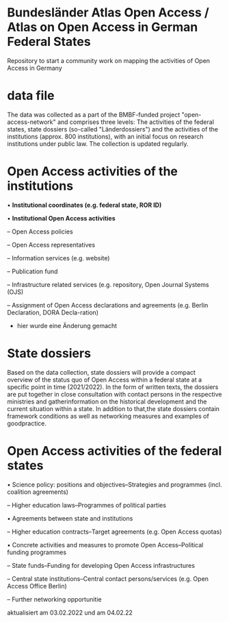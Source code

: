 # Bundesländer Atlas Open Access / Atlas on Open Access in German Federal States 


Repository to start a community work on mapping the activities of Open Access in Germany

# data file
The data was collected as a part of the BMBF-funded project "open-access-network" and comprises three levels: The activities of the federal states, state dossiers (so-called "Länderdossiers") and the activities of the institutions (approx. 800 institutions), with an initial focus on research institutions under public law. The collection is updated regularly.

  
 # Open Access activities of the institutions
 
• __Institutional coordinates (e.g. federal state, ROR ID)__

• __Institutional Open Access activities__

  – Open Access policies
  
  – Open Access representatives
  
  – Information services (e.g. website)
  
  – Publication fund
  
  – Infrastructure related services (e.g. repository, Open Journal Systems (OJS)
  
  – Assignment of Open Access declarations and agreements (e.g. Berlin Declaration, DORA Decla-ration)
  
  - hier wurde eine Änderung gemacht 
  
    
  # State dossiers
  
Based on the data collection, state dossiers will provide a compact overview of the status quo of Open Access within a federal state at a specific point in time (2021/2022). In the form of written texts, the dossiers are put together in close consultation with contact persons in the respective ministries and gatherinformation on the historical development and the current situation within a state. In addition to that,the state dossiers contain framework conditions as well as networking measures and examples of goodpractice.

# Open Access activities of the federal states

• Science policy: positions and objectives–Strategies and programmes (incl. coalition agreements)

  – Higher education laws–Programmes of political parties

• Agreements between state and institutions

  – Higher education contracts–Target agreements (e.g. Open Access quotas)

• Concrete activities and measures to promote Open Access–Political funding programmes

  – State funds–Funding for developing Open Access infrastructures

  – Central state institutions–Central contact persons/services (e.g. Open Access Office Berlin)

  – Further networking opportunitie
  
  aktualisiert am 03.02.2022 und am 04.02.22
